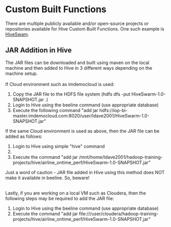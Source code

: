 # Custom Built Functions

There are multiple publicly available and/or open-source projects or repositories available for Hive Custom Built Functions. One such example is [HiveSwam](https://github.com/livingsocial/HiveSwarm/blob/master/README.markdown).

## JAR Addition in Hive
The JAR files can be downloaded and built using maven on the local machine and then added to Hive in 3 different ways depending on the machine setup.<br><br>
If Cloud environment such as imdemocloud is used:<br>
<OL>
<LI>Copy the JAR file to the HDFS file system (hdfs dfs -put HiveSwarm-1.0-SNAPSHOT.jar .)</LI>
<LI>Login to Hive using the beeline command (use appropriate database)</LI>
<LI>Execute the following command "add jar hdfs://iop-bi-master.imdemocloud.com:8020/user/ldave2001/HiveSwarm-1.0-SNAPSHOT.jar"</LI>
</OL>

If the same Cloud environment is used as above, then the JAR file can be added as follows:<br>
<OL>
<LI>Login to Hive using simple "hive" command<LI>
<LI>Execute the command "add jar /mnt/home/ldave2001/hadoop-training-projects/hive/airline_ontime_perf/HiveSwarm-1.0-SNAPSHOT.jar"</LI>
</OL>
Just a word of caution - JAR file added in Hive using this method does NOT make it available in beeline. So, beware!
<br><br>

Lastly, if you are working on a local VM such as Cloudera, then the following steps may be required to add the JAR file:<br>
<OL>
<LI>Login to Hive using the beeline command (use appropriate database)</LI>
<LI>Execute the command "add jar file:///user/cloudera/hadoop-training-projects/hive/airline_ontime_perf/HiveSwarm-1.0-SNAPSHOT.jar"</LI>
</OL>

